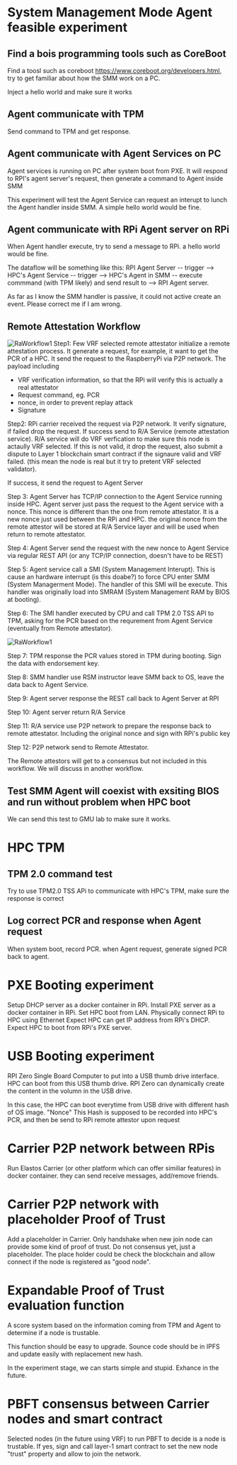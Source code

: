 

# System Management Mode Agent feasible experiment
## Find a bois programming tools such as CoreBoot
Find a toosl such as coreboot https://www.coreboot.org/developers.html, try to get familiar about how the SMM work on a PC.

Inject a hello world and make sure it works

## Agent communicate with TPM
Send command to TPM and get response.
## Agent communicate with Agent Services on PC
Agent services is running on PC after system boot from PXE.
It will respond to RPI's agent server's request, then generate a command to Agent inside SMM

This experiment will test the Agent Service can request an interupt to lunch the Agent handler inside SMM. A simple hello world would be fine.

## Agent communicate with RPi Agent server on RPi
When Agent handler execute, try to send a message to RPi. a hello world would be fine.

The dataflow will be something like this:
RPI Agent Server -- trigger --> HPC's Agent Service -- trigger --> HPC's Agent in SMM -- execute commmand (with TPM likely) and send result to --> RPI Agent server. 

As far as I know the SMM handler is passive, it could not active create an event. Please correct me if I am wrong.

## Remote Attestation Workflow
![RaWorkflow1](images/RaStep1.jpeg)
Step1:
Few VRF selected remote attestator initialize a remote attestation process. It generate a request, for example, it want to get the PCR of a HPC. It send the request to the RaspberryPi via P2P network. The payload including 

- VRF verification information, so that the RPi will verify this is actually a real attestator
- Request command, eg. PCR
- nonce, in order to prevent replay attack
- Signature

Step2:
RPi carrier received the request via P2P network. It verify signature, if failed drop the request.
If success send to R/A Service (remote attestation service). R/A service will do VRF verfication to make sure this node is actaully VRF selected. If this is not valid, it drop the request, also submit a dispute to Layer 1 blockchain smart contract if the signaure valid and VRF failed. (this mean the node is real but it try to pretent VRF selected validator).

If success, it send the request to Agent Server

Step 3:
Agent Server has TCP/IP connection to the Agent Service running inside HPC. 
Agent server just pass the request to the Agent service with a nonce. This nonce is different than the one from remote attestator. It is a new nonce just used between the RPi and HPC. the original nonce from the remote attestor will be stored at R/A Service layer and will be used when return to remote attestator.

Step 4:
Agent Server send the request with the new nonce to Agent Service via regular REST API (or any TCP/IP connection, doesn't have to be REST)

Step 5:
Agent service call a SMI (System Management Interupt). This is cause an hardware interrupt (is this doabe?) to force CPU enter SMM (System Managerment Mode). The handler of this SMI will be execute. This handler was originally load into SMRAM (System Management RAM by BIOS at booting).

Step 6:
The SMI handler executed by CPU and call TPM 2.0 TSS API to TPM, asking for the PCR based on the requrement from Agent Service (eventually from Remote attestator). 



![RaWorkflow1](images/RaStep2.jpeg)


Step 7:
TPM response the PCR values stored in TPM during booting. Sign the data with endorsement key.

Step 8:
SMM handler use RSM instructor leave SMM back to OS, leave the data back to Agent Service.

Step 9:
Agent server response the REST call back to Agent Server at RPI

Step 10:
Agent server return R/A Service

Step 11:
R/A service use P2P network to prepare the response back to remote attestator. Including the original nonce and sign with RPi's public key

Step 12:
P2P network send to Remote Attestator.

The Remote attestors will get to a consensus but not included in this workflow. We will discuss in another workflow.


## Test SMM Agent will coexist with exsiting BIOS and run without problem when HPC boot

We can send this test to GMU lab to make sure it works.

# HPC TPM

## TPM 2.0 command test
Try to use TPM2.0 TSS APi to communicate with HPC's TPM, make sure the response is correct

## Log correct PCR and response when Agent request
When system boot, record PCR. 
when Agent request, generate signed PCR back to agent.

# PXE Booting experiment
Setup DHCP server as a docker container in RPi.
Install PXE server as a docker container in RPi. 
Set HPC boot from LAN. 
Physically connect RPi to HPC using Ethernet
Expect HPC can get IP address from RPi's DHCP. 
Expect HPC to boot from RPi's PXE server.

# USB Booting experiment
RPI Zero Single Board Computer to put into a USB thumb drive interface.
HPC can boot from this USB thumb drive.
RPI Zero can dynamically create the content in the volumn in the USB drive. 

In this case, the HPC can boot everytime from USB drive with different hash of OS image. "Nonce"
This Hash is supposed to be recorded into HPC's PCR, and then be send to RPi remote attestor upon request

# Carrier P2P network between RPis
Run Elastos Carrier (or other platform which can offer similiar features) in docker container.
they can send receive messages, add/remove friends.

# Carrier P2P network with placeholder Proof of Trust
Add a placeholder in Carrier. Only handshake when new join node can provide some kind of proof of trust.
Do not consensus yet, just a placeholder. The place holder could be check the blockchain and allow connect if the node is registered as "good node". 

# Expandable Proof of Trust evaluation function
A score system based on the information coming from TPM and Agent to determine if a node is trustable.

This function should be easy to upgrade. Sounce code should be in IPFS and update easily with replacement new hash.

In the experiment stage, we can starts simple and stupid. Exhance in the future.

# PBFT consensus between Carrier nodes and smart contract
Selected nodes (in the future using VRF) to run PBFT to decide is a node is trustable. If yes, sign and call layer-1 smart contract to set the new node "trust" property and allow to join the network.

